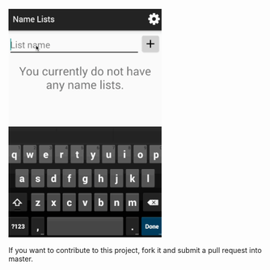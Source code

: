 ![](demo/name-picker-demo.gif)

If you want to contribute to this project, fork it and submit a pull request into master.
